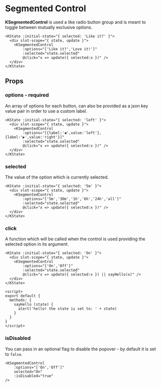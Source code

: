 # Segmented Control

**KSegmentedControl** is used a like radio button group and is meant to toggle between mutually exclusive options.

<KState :initial-state="{ selected: 'Like it?' }">
  <div slot-scope="{ state, update }">
    <KSegmentedControl
        :options="['Like it?','Love it!']"
        :selected="state.selected"
        @click="x => update({ selected:x })" />
  </div>
</KState>

```vue
<KState :initial-state="{ selected: 'Like it?' }">
  <div slot-scope="{ state, update }">
    <KSegmentedControl
        :options="['Like it?','Love it!']"
        :selected="state.selected"
        @click="x => update({ selected:x })" />
  </div>
</KState>
```

## Props

### options - required

An array of options for each button, can also be provided as a json key value pair in order to use a custom label.

<KState :initial-state="{ selected: 'left' }">
  <div slot-scope="{ state, update }">
    <KSegmentedControl
        :options="[{label:'◀️',value:'left'},{label:'▶️',value:'right'}]"
        :selected="state.selected"
        @click="x => update({ selected:x })" />
  </div>
</KState>


```vue
<KState :initial-state="{ selected: 'left' }">
  <div slot-scope="{ state, update }">
    <KSegmentedControl
        :options="[{label:'◀️',value:'left'},{label:'▶️',value:'right'}]"
        :selected="state.selected"
        @click="x => update({ selected:x })" />
  </div>
</KState>
```

### selected

The value of the option which is currently selected.

<KState :initial-state="{ selected: '5m' }">
  <div slot-scope="{ state, update }">
    <KSegmentedControl
        :options="['5m','30m','1h','6h','24h','all']"
        :selected="state.selected"
        @click="x => update({ selected:x })" />
  </div>
</KState>

```vue
<KState :initial-state="{ selected: '5m' }">
  <div slot-scope="{ state, update }">
    <KSegmentedControl
        :options="['5m','30m','1h','6h','24h','all']"
        :selected="state.selected"
        @click="x => update({ selected:x })" />
  </div>
</KState>
```

### click

A function which will be called when the control is used providing the selected option in its argument.


<KState :initial-state="{ selected: 'On' }">
  <div slot-scope="{ state, update }">
    <KSegmentedControl
        :options="['On','Off']"
        :selected="state.selected"
        @click="x => update({ selected:x }) || sayHello(x)" />
  </div>
</KState>

<script>
export default {
  methods: {
    sayHello (state) {
      alert('hello! the state is set to: ' + state)
    }
  }
}
</script>

```vue
<KState :initial-state="{ selected: 'On' }">
  <div slot-scope="{ state, update }">
    <KSegmentedControl
        :options="['On','Off']"
        :selected="state.selected"
        @click="x => update({ selected:x }) || sayHello(x)" />
  </div>
</KState>

<script>
export default {
  methods: {
    sayHello (state) {
      alert('hello! the state is set to: ' + state)
    }
  }
}
</script>
```

### isDisabled

You can pass in an optional flag to disable the popover - by default it is set to `false`.

<KSegmentedControl
    :options="['On','Off']"
    selected="On"
    :isDisabled="true"
/>

```vue
<KSegmentedControl
    :options="['On','Off']"
    selected="On"
    :isDisabled="true"
/>
```

